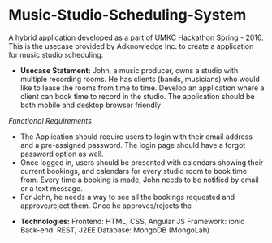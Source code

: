 # Music-Studio-Scheduling-System

A hybrid application developed as a part of UMKC Hackathon Spring - 2016. This is the usecase provided by Adknowledge Inc. to create a application for music studio scheduling. 

* **Usecase Statement:**
John, a music producer, owns a studio with multiple recording rooms. He has clients (bands, musicians) who would like to lease the rooms from time to time. Develop an application where a client can book time to record in the studio. The application should be both mobile and desktop browser friendly														
												
*Functional Requirements*														
  - The Application should require users to login with their email address and a pre-assigned password. The login page should have a      forgot password option as well.														
  - Once logged in, users should be presented with calendars showing their current bookings, and calendars for every studio room to book  time from. Every time a booking is made, John needs to be notified by email or a text message.														
  - For John, he needs a way to see all the bookings requested and approve/reject them. Once he approves/rejects the

* **Technologies:**
  Frontend: HTML, CSS, Angular JS
  Framework: ionic
  Back-end: REST, J2EE
  Database: MongoDB (MongoLab)
  
